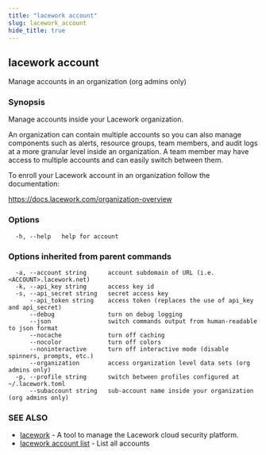 ```yaml
---
title: "lacework account"
slug: lacework_account
hide_title: true
---
```


## lacework account

Manage accounts in an organization (org admins only)

### Synopsis

Manage accounts inside your Lacework organization.

An organization can contain multiple accounts so you can also manage components
such as alerts, resource groups, team members, and audit logs at a more granular
level inside an organization. A team member may have access to multiple accounts
and can easily switch between them.

To enroll your Lacework account in an organization follow the documentation:

  https://docs.lacework.com/organization-overview
    

### Options

```
  -h, --help   help for account
```

### Options inherited from parent commands

```
  -a, --account string      account subdomain of URL (i.e. <ACCOUNT>.lacework.net)
  -k, --api_key string      access key id
  -s, --api_secret string   secret access key
      --api_token string    access token (replaces the use of api_key and api_secret)
      --debug               turn on debug logging
      --json                switch commands output from human-readable to json format
      --nocache             turn off caching
      --nocolor             turn off colors
      --noninteractive      turn off interactive mode (disable spinners, prompts, etc.)
      --organization        access organization level data sets (org admins only)
  -p, --profile string      switch between profiles configured at ~/.lacework.toml
      --subaccount string   sub-account name inside your organization (org admins only)
```

### SEE ALSO

* [lacework](lacework.md)	 - A tool to manage the Lacework cloud security platform.
* [lacework account list](lacework_account_list.md)	 - List all accounts

